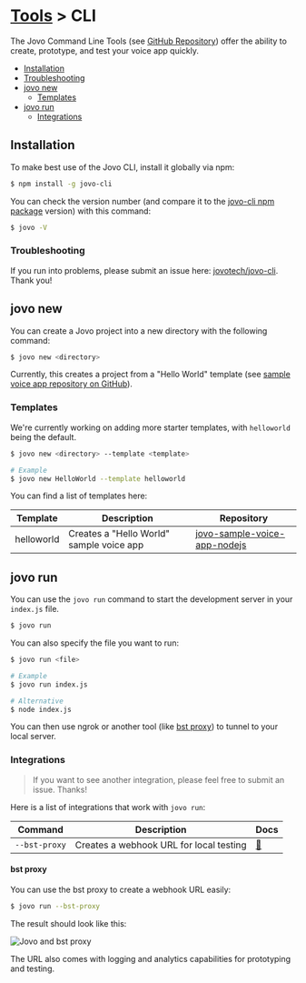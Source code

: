 # [Tools](./) > CLI

The Jovo Command Line Tools (see [GitHub Repository](https://github.com/jovotech/jovo-cli)) offer the ability to create, prototype, and test your voice app quickly.

* [Installation](#installation)
 * [Troubleshooting](#troubleshooting)
* [jovo new](#jovo-new)
  * [Templates](#templates)
* [jovo run](#jovo-run)
  * [Integrations](#integrations)

## Installation

To make best use of the Jovo CLI, install it globally via npm:

```sh
$ npm install -g jovo-cli
```

You can check the version number (and compare it to the [jovo-cli npm package](https://www.npmjs.com/package/jovo-cli) version) with this command:

```sh
$ jovo -V
```


### Troubleshooting

If you run into problems, please submit an issue here: [jovotech/jovo-cli](https://github.com/jovotech/jovo-cli). Thank you! 


## jovo new

You can create a Jovo project into a new directory with the following command:

```sh
$ jovo new <directory>
```

Currently, this creates a project from a "Hello World" template (see [sample voice app repository on GitHub](https://github.com/jovotech/jovo-sample-voice-app-nodejs)).

### Templates

We're currently working on adding more starter templates, with `helloworld` being the default. 

```sh
$ jovo new <directory> --template <template>

# Example
$ jovo new HelloWorld --template helloworld
```

You can find a list of templates here:

Template | Description | Repository
------------ | ------------- | -------------
helloworld | Creates a "Hello World" sample voice app | [jovo-sample-voice-app-nodejs](https://github.com/jovotech/jovo-sample-voice-app-nodejs)


## jovo run

You can use the `jovo run` command to start the development server in your `index.js` file.

```sh
$ jovo run
```

You can also specify the file you want to run:

```sh
$ jovo run <file>

# Example
$ jovo run index.js

# Alternative
$ node index.js
```

You can then use ngrok or another tool (like [bst proxy](#bst-proxy)) to tunnel to your local server.


### Integrations

> If you want to see another integration, please feel free to submit an issue. Thanks!

Here is a list of integrations that work with `jovo run`:

Command | Description | Docs
------------ | ------------- | -------------
`--bst-proxy` | Creates a webhook URL for local testing | [📝](#bst-proxy)


#### bst proxy

You can use the bst proxy to create a webhook URL easily:

```sh
$ jovo run --bst-proxy
```

The result should look like this:

![Jovo and bst proxy](https://www.jovo.tech/blog/wp-content/uploads/2017/10/terminal-bst-proxy-1.jpg)

The URL also comes with logging and analytics capabilities for prototyping and testing.